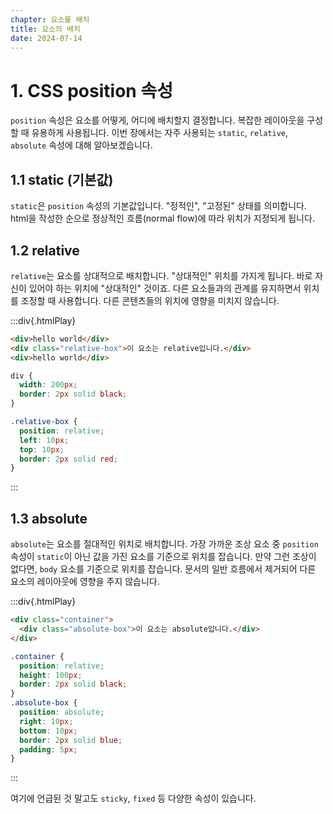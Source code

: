 ```yaml
---
chapter: 요소를 배치
title: 요소의 배치
date: 2024-07-14
---
```


# 1. CSS position 속성

`position` 속성은 요소를 어떻게, 어디에 배치할지 결정합니다. 복잡한 레이아웃을 구성할 때 유용하게 사용됩니다. 이번 장에서는 자주 사용되는 `static`, `relative`, `absolute` 속성에 대해 알아보겠습니다.

## 1.1 static (기본값)

`static`은 `position` 속성의 기본값입니다. "정적인", "고정된" 상태를 의미합니다. html을 작성한 순으로 정상적인 흐름(normal flow)에 따라 위치가 지정되게 됩니다.

## 1.2 relative

`relative`는 요소를 상대적으로 배치합니다. "상대적인" 위치를 가지게 됩니다. 바로 자신이 있어야 하는 위치에 "상대적인" 것이죠. 다른 요소들과의 관계를 유지하면서 위치를 조정할 때 사용합니다. 다른 콘텐츠들의 위치에 영향을 미치지 않습니다.

:::div{.htmlPlay}

```html
<div>hello world</div>
<div class="relative-box">이 요소는 relative입니다.</div>
<div>hello world</div>
```

```css
div {
  width: 200px;
  border: 2px solid black;
}

.relative-box {
  position: relative;
  left: 10px;
  top: 10px;
  border: 2px solid red;
}
```

:::

## 1.3 absolute

`absolute`는 요소를 절대적인 위치로 배치합니다. 가장 가까운 조상 요소 중 `position` 속성이 `static`이 아닌 값을 가진 요소를 기준으로 위치를 잡습니다. 만약 그런 조상이 없다면, `body` 요소를 기준으로 위치를 잡습니다. 문서의 일반 흐름에서 제거되어 다른 요소의 레이아웃에 영향을 주지 않습니다.

:::div{.htmlPlay}

```html
<div class="container">
  <div class="absolute-box">이 요소는 absolute입니다.</div>
</div>
```

```css
.container {
  position: relative;
  height: 100px;
  border: 2px solid black;
}
.absolute-box {
  position: absolute;
  right: 10px;
  bottom: 10px;
  border: 2px solid blue;
  padding: 5px;
}
```

:::

여기에 언급된 것 말고도 `sticky`, `fixed` 등 다양한 속성이 있습니다.
